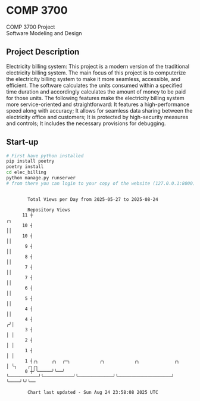 # COMP 3700
COMP 3700 Project  
Software Modeling and Design
## Project Description
Electricity billing system: This project is a modern version of the traditional electricity billing system. The main focus of this project is to computerize the electricity billing system to make it more seamless, accessible, and efficient. The software calculates the units consumed within a specified time duration and accordingly calculates the amount of money to be paid for those units. The following features make the electricity billing system more service-oriented and straightforward: It features a high-performance speed along with accuracy; It allows for seamless data sharing between the electricity office and customers; It is protected by high-security measures and controls; It includes the necessary provisions for debugging.

## Start-up
```bash
# First have python installed
pip install poetry
poetry install
cd elec_billing
python manage.py runserver
# from there you can login to your copy of the website (127.0.0.1:8000), default creds are admin/admin
```

```

        Total Views per Day from 2025-05-27 to 2025-08-24

        Repository Views
      11 ┼                                                                            ╭╮
      10 ┤                                                                            ││
      10 ┤                                                                            ││
       9 ┤                                                                            ││
       8 ┤                                                                            ││
       7 ┤                                                                            ││
       7 ┤                                                                            ││
       6 ┤                                                                            ││
       5 ┤                                                                            ││
       4 ┤                                                                            ││
       4 ┤                                                                           ╭╯│
       3 ┤                                                                           │ │
       2 ┤                                                                           │ │
       1 ┤                                                                           │ │
       1 ┤╭╮     ╭╮  ╭─╮           ╭╮           ╭╮             ╭╮                    │ ╰╮    ╭╮╭╮
       0 ┼╯╰─────╯╰──╯ ╰───────────╯╰───────────╯╰─────────────╯╰────────────────────╯  ╰────╯╰╯╰──

        Chart last updated - Sun Aug 24 23:58:08 2025 UTC
        
```
